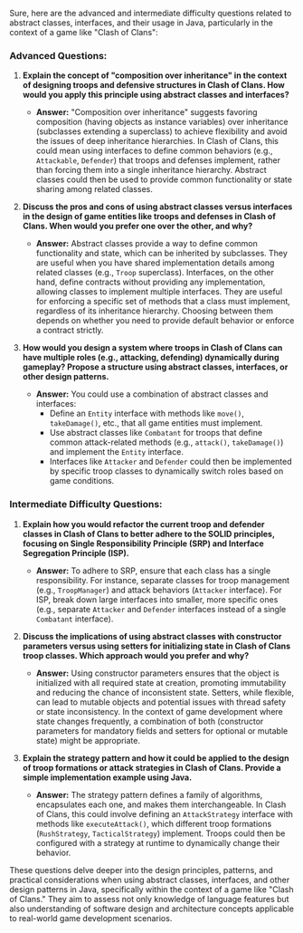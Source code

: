 Sure, here are the advanced and intermediate difficulty questions related to abstract classes, interfaces, and their usage in Java, particularly in the context of a game like "Clash of Clans":

### Advanced Questions:

1. **Explain the concept of "composition over inheritance" in the context of designing troops and defensive structures in Clash of Clans. How would you apply this principle using abstract classes and interfaces?**

   - **Answer:** "Composition over inheritance" suggests favoring composition (having objects as instance variables) over inheritance (subclasses extending a superclass) to achieve flexibility and avoid the issues of deep inheritance hierarchies. In Clash of Clans, this could mean using interfaces to define common behaviors (e.g., `Attackable`, `Defender`) that troops and defenses implement, rather than forcing them into a single inheritance hierarchy. Abstract classes could then be used to provide common functionality or state sharing among related classes.

2. **Discuss the pros and cons of using abstract classes versus interfaces in the design of game entities like troops and defenses in Clash of Clans. When would you prefer one over the other, and why?**

   - **Answer:** Abstract classes provide a way to define common functionality and state, which can be inherited by subclasses. They are useful when you have shared implementation details among related classes (e.g., `Troop` superclass). Interfaces, on the other hand, define contracts without providing any implementation, allowing classes to implement multiple interfaces. They are useful for enforcing a specific set of methods that a class must implement, regardless of its inheritance hierarchy. Choosing between them depends on whether you need to provide default behavior or enforce a contract strictly.

3. **How would you design a system where troops in Clash of Clans can have multiple roles (e.g., attacking, defending) dynamically during gameplay? Propose a structure using abstract classes, interfaces, or other design patterns.**

   - **Answer:** You could use a combination of abstract classes and interfaces:
     - Define an `Entity` interface with methods like `move()`, `takeDamage()`, etc., that all game entities must implement.
     - Use abstract classes like `Combatant` for troops that define common attack-related methods (e.g., `attack()`, `takeDamage()`) and implement the `Entity` interface.
     - Interfaces like `Attacker` and `Defender` could then be implemented by specific troop classes to dynamically switch roles based on game conditions.

### Intermediate Difficulty Questions:

1. **Explain how you would refactor the current troop and defender classes in Clash of Clans to better adhere to the SOLID principles, focusing on Single Responsibility Principle (SRP) and Interface Segregation Principle (ISP).**

   - **Answer:** To adhere to SRP, ensure that each class has a single responsibility. For instance, separate classes for troop management (e.g., `TroopManager`) and attack behaviors (`Attacker` interface). For ISP, break down large interfaces into smaller, more specific ones (e.g., separate `Attacker` and `Defender` interfaces instead of a single `Combatant` interface).

2. **Discuss the implications of using abstract classes with constructor parameters versus using setters for initializing state in Clash of Clans troop classes. Which approach would you prefer and why?**

   - **Answer:** Using constructor parameters ensures that the object is initialized with all required state at creation, promoting immutability and reducing the chance of inconsistent state. Setters, while flexible, can lead to mutable objects and potential issues with thread safety or state inconsistency. In the context of game development where state changes frequently, a combination of both (constructor parameters for mandatory fields and setters for optional or mutable state) might be appropriate.

3. **Explain the strategy pattern and how it could be applied to the design of troop formations or attack strategies in Clash of Clans. Provide a simple implementation example using Java.**

   - **Answer:** The strategy pattern defines a family of algorithms, encapsulates each one, and makes them interchangeable. In Clash of Clans, this could involve defining an `AttackStrategy` interface with methods like `executeAttack()`, which different troop formations (`RushStrategy`, `TacticalStrategy`) implement. Troops could then be configured with a strategy at runtime to dynamically change their behavior.

These questions delve deeper into the design principles, patterns, and practical considerations when using abstract classes, interfaces, and other design patterns in Java, specifically within the context of a game like "Clash of Clans." They aim to assess not only knowledge of language features but also understanding of software design and architecture concepts applicable to real-world game development scenarios.
